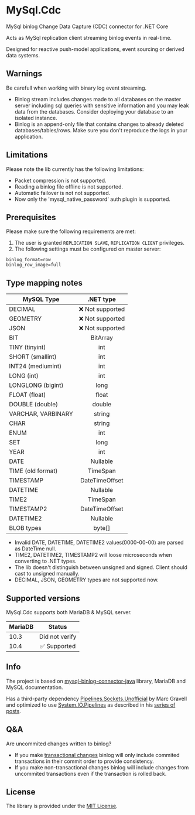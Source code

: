 # MySql.Cdc
MySql binlog Change Data Capture (CDC) connector for .NET Core

Acts as MySql replication client streaming binlog events in real-time.

Designed for reactive push-model applications, event sourcing or derived data systems.

## Warnings
Be carefull when working with binary log event streaming.
- Binlog stream includes changes made to all databases on the master server including sql queries with sensitive information and you may leak data from the databases. Consider deploying your database to an isolated instance.
- Binlog is an append-only file that contains changes to already deleted databases/tables/rows. Make sure you don't reproduce the logs in your application.

## Limitations
Please note the lib currently has the following limitations:
- Packet compression is not supported.
- Reading a binlog file offline is not supported.
- Automatic failover is not not supported.
- Now only the 'mysql_native_password' auth plugin is supported.

## Prerequisites
Please make sure the following requirements are met:
1. The user is granted `REPLICATION SLAVE`, `REPLICATION CLIENT` privileges.
2. The following settings must be configured on master server:
```
binlog_format=row
binlog_row_image=full
```

## Type mapping notes

  | MySQL Type         | .NET type          |
  | ------------------ |:------------------:|
  | DECIMAL            | ❌ Not supported   |
  | GEOMETRY           | ❌ Not supported   |
  | JSON               | ❌ Not supported   |
  | BIT                | BitArray           |
  | TINY (tinyint)     | int                |
  | SHORT (smallint)   | int                |
  | INT24 (mediumint)  | int                |
  | LONG  (int)        | int                |
  | LONGLONG (bigint)  | long               |
  | FLOAT (float)      | float              |
  | DOUBLE (double)    | double             |
  | VARCHAR, VARBINARY | string             |
  | CHAR               | string             |
  | ENUM               | int                |
  | SET                | long               |
  | YEAR               | int                |
  | DATE               | Nullable<DateTime> |
  | TIME (old format)  | TimeSpan           |
  | TIMESTAMP          | DateTimeOffset     |
  | DATETIME           | Nullable<DateTime> |
  | TIME2              | TimeSpan           |
  | TIMESTAMP2         | DateTimeOffset     |
  | DATETIME2          | Nullable<DateTime> |
  | BLOB types         | byte[]             |

- Invalid DATE, DATETIME, DATETIME2 values(0000-00-00) are parsed as DateTime null.
- TIME2, DATETIME2, TIMESTAMP2 will loose microseconds when converting to .NET types.
- The lib doesn't distinguish between unsigned and signed. Client should cast to unsigned manually.
- DECIMAL, JSON, GEOMETRY types are not supported now.

## Supported versions
MySql.Cdc supports both MariaDB & MySQL server.

  | MariaDB  | Status                   |
  | -------- |:------------------------:|
  | 10.3     | Did not verify           |
  | 10.4     | ✅ Supported             |


## Info
The project is based on [mysql-binlog-connector-java](https://github.com/shyiko/mysql-binlog-connector-java) library, MariaDB and MySQL  documentation.

Has a third-party dependency [Pipelines.Sockets.Unofficial](https://github.com/mgravell/Pipelines.Sockets.Unofficial) by Marc Gravell and optimized to use [System.IO.Pipelines](https://www.nuget.org/packages/System.IO.Pipelines/) as described in his [series of posts](https://blog.marcgravell.com/2018/07/pipe-dreams-part-1.html).

## Q&A
Are uncommited changes written to binlog?
- If you make [transactional changes](https://dev.mysql.com/doc/refman/5.7/en/replication-features-transactions.html) binlog will only include commited transactions in their commit order to provide consistency.
- If you make non-transactional changes binlog will include changes from uncommited transactions even if the transaction is rolled back.

## License
The library is provided under the [MIT License](LICENSE).
